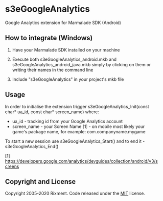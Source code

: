 # s3eGoogleAnalytics

Google Analytics extension for Marmalade SDK (Android)

## How to integrate (Windows)

1. Have your Marmalade SDK installed on your machine

2. Execute both s3eGoogleAnalytics_android.mkb and s3eGoogleAnalytics_android_java.mkb simply by clicking on them or writing their names in the command line

3. Include "s3eGoogleAnalytics" in your project's mkb file

## Usage

In order to initialise the extension trigger s3eGoogleAnalytics_Init(const char* ua_id, const char* screen_name) where:
- ua_id - tracking id from your Google Analytics account
- screen_name - your Screen Name [1] - on mobile most likely your game's package name, for example: com.companyname.mygame

To start a new session use s3eGoogleAnalytics_Start() and to end it - s3eGoogleAnalytics_End()

[1] https://developers.google.com/analytics/devguides/collection/android/v3/screens

## Copyright and License
Copyright 2005-2020 Rixment. Code released under the [MIT](./LICENSE) license.
